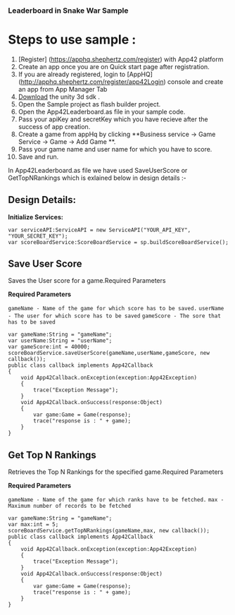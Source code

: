 ### Leaderboard in Snake War Sample



# Steps to use sample : 

1. [Register] (https://apphq.shephertz.com/register) with App42 platform
2. Create an app once you are on Quick start page after registration.
3. If you are already registered, login to [AppHQ] (http://apphq.shephertz.com/register/app42Login) console and create an app from App Manager Tab
4. [Download](https://github.com/shephertz/App42-ActionScript-SDK/archive/master.zip) the unity 3d sdk .
5. Open the Sample project as flash builder project.
6. Open the App42Leaderboard.as file in your sample code.
7. Pass your apiKey and secretKey which you have recieve after the success of app creation.
8. Create a game from appHq by clicking **Business service -> Game Service -> Game -> Add Game **.
9. Pass your game name and user name for which you have to score.
9. Save and run.

In App42Leaderboard.as file we have used SaveUserScore or GetTopNRankings which is exlained below in design details :-

## Design Details:

__Initialize Services:__

```
var serviceAPI:ServiceAPI = new ServiceAPI("YOUR_API_KEY", "YOUR_SECRET_KEY");
var scoreBoardService:ScoreBoardService = sp.buildScoreBoardService();
```


## Save User Score 
Saves the User score for a game.Required Parameters

**Required Parameters**

``
gameName - Name of the game for which score has to be saved.
``
``
userName - The user for which score has to be saved
``
``
gameScore - The sore that has to be saved
``

```
var gameName:String = "gameName";	
var userName:String = "userName";
var gameScore:int = 40000;		
scoreBoardService.saveUserScore(gameName,userName,gameScore, new callback());  
public class callback implements App42Callback  
{  
	void App42Callback.onException(exception:App42Exception)  
	{  
		trace("Exception Message");  
	}  
	void App42Callback.onSuccess(response:Object)  
	{  
		var game:Game = Game(response);  
		trace("response is : " + game);
	}  
}  
```

## Get Top N Rankings
Retrieves the Top N Rankings for the specified game.Required Parameters

**Required Parameters**

``
gameName - Name of the game for which ranks have to be fetched.
``
``
max - Maximum number of records to be fetched
``

```
var gameName:String = "gameName";	
var max:int = 5;
scoreBoardService.getTopNRankings(gameName,max, new callback());  
public class callback implements App42Callback  
{  
	void App42Callback.onException(exception:App42Exception)  
	{  
		trace("Exception Message");  
	}  
	void App42Callback.onSuccess(response:Object)  
	{  
		var game:Game = Game(response);  
		trace("response is : " + game);
	}  
}  
```
